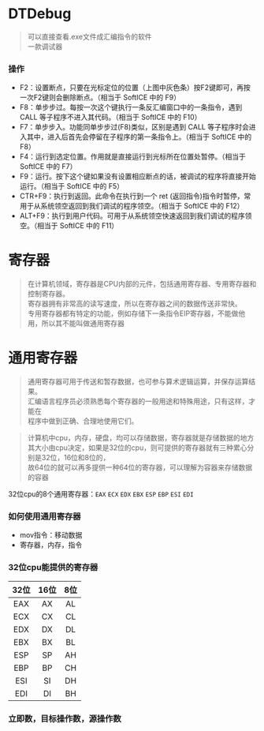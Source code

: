 # DTDebug
> 可以直接查看.exe文件成汇编指令的软件  
> 一款调试器

### 操作
- F2：设置断点，只要在光标定位的位置（上图中灰色条）按F2键即可，再按一次F2键则会删除断点。（相当于 SoftICE 中的 F9）
- F8：单步步过。每按一次这个键执行一条反汇编窗口中的一条指令，遇到 CALL 等子程序不进入其代码。（相当于 SoftICE 中的 F10）
- F7：单步步入。功能同单步步过(F8)类似，区别是遇到 CALL 等子程序时会进入其中，进入后首先会停留在子程序的第一条指令上。（相当于 SoftICE 中的 F8）
- F4：运行到选定位置。作用就是直接运行到光标所在位置处暂停。（相当于 SoftICE 中的 F7）
- F9：运行。按下这个键如果没有设置相应断点的话，被调试的程序将直接开始运行。（相当于 SoftICE 中的 F5）
- CTR+F9：执行到返回。此命令在执行到一个 ret (返回指令)指令时暂停，常用于从系统领空返回到我们调试的程序领空。（相当于 SoftICE 中的 F12）
- ALT+F9：执行到用户代码。可用于从系统领空快速返回到我们调试的程序领空。（相当于 SoftICE 中的 F11）

# 寄存器
> 在计算机领域，寄存器是CPU内部的元件，包括通用寄存器、专用寄存器和控制寄存器。  
> 寄存器拥有非常高的读写速度，所以在寄存器之间的数据传送非常快。  
> 专用寄存器都有特定的功能，例如存储下一条指令EIP寄存器，不能做他用，所以其不能叫做通用寄存器

# 通用寄存器
> 通用寄存器可用于传送和暂存数据，也可参与算术逻辑运算，并保存运算结果。  
> 汇编语言程序员必须熟悉每个寄存器的一般用途和特殊用途，只有这样，才能在  
> 程序中做到正确、合理地使用它们。

> 计算机中cpu，内存，硬盘，均可以存储数据，寄存器就是存储数据的地方  
> 其大小由cpu决定，如果是32位的cpu，则可提供的寄存器就有三种累心分别是32位，16位和8位的，  
> 故64位的就可以再多提供一种64位的寄存器，可以理解为容器来存储数据的容器

32位cpu的8个通用寄存器：`EAX` `ECX` `EDX` `EBX` `ESP` `EBP` `ESI` `EDI `

### 如何使用通用寄存器
- mov指令：移动数据
- 寄存器，内存，指令

### 32位cpu能提供的寄存器
32位	|16位|8位
:-------:|:------:|:------:
EAX|AX|AL
ECX|CX|CL
EDX|DX|DL
EBX|BX|BL
ESP|SP|AH
EBP|BP|CH
ESI|SI|DH
EDI|DI|BH

### 立即数，目标操作数，源操作数





